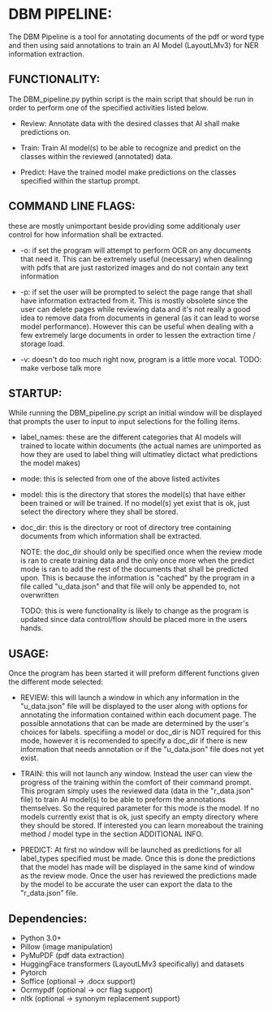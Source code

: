 # DBM PIPELINE:

The DBM Pipeline is a tool for annotating documents of the pdf or word type
and then using said annotations to train an AI Model (LayoutLMv3) for NER
information extraction.

## FUNCTIONALITY:

The DBM_pipeline.py pythin script is the main script that should be run in 
order to perform one of the specified activities listed below.

* Review: Annotate data with the desired classes that AI shall make
  predictions on.

* Train: Train AI model(s) to be able to recognize and predict on the classes 
  within the reviewed (annotated) data.

* Predict: Have the trained model make predictions on the classes specified 
  within the startup prompt.

## COMMAND LINE FLAGS:

these are mostly unimportant beside providing some additionaly user control for 
how information shall be extracted.

* -o: if set the program will attempt to perform OCR on any documents that need
  it. This can be extremely useful (necessary) when dealinng with pdfs that are 
  just rastorized images and do not contain any text information

* -p: if set the user will be prompted to select the page range that shall have
  information extracted from it. This is mostly obsolete since the user can 
  delete pages while reviewing data and it's not really a good idea to remove 
  data from documents in general (as it can lead to worse model performance).
  However this can be useful when dealing with a few extremely large documents
  in order to lessen the extraction time / storage load.

* -v: doesn't do too much right now, program is a little more vocal.
  TODO: make verbose talk more

## STARTUP:

While running the DBM_pipeline.py script an initial window will be displayed
that prompts the user to input to input selections for the folling items.

* label_names: these are the different categories that AI models will trained
  to locate within documents (the actual names are unimported as how they are
  used to label thing will ultimatley dictact what predictions the model makes)

* mode: this is selected from one of the above listed activites

* model: this is the directory that stores the model(s) that have either been 
  trained or will be trained.  If no model(s) yet exist that is ok, just 
  select the directory where they shall be stored.

* doc_dir: this is the directory or root of directory tree containing documents
  from which information shall be extracted.

  NOTE: the doc_dir should only be specified once when the review mode is ran
  to create training data and the only once more when the predict mode is ran 
  to add the rest of the documents that shall be predicted upon. This is because
  the information is "cached" by the program in a file called "u_data.json" and
  that file will only be appended to, not overwritten

  TODO: this is were functionality is likely to change as the program is updated
  since data control/flow should be placed more in the users hands.

## USAGE:

Once the program has been started it will preform different functions given the
different mode selected:

* REVIEW:
  this will launch a window in which any information in the "u_data.json" file 
  will be displayed to the user along with options for annotating the 
  information contained within each document page.  The possible annotations 
  that can be made are determined by the user's choices for labels. specifiing 
  a model or doc_dir is NOT required for this mode, however it is recomended to
  specify a doc_dir if there is new information that needs annotation or if the 
  "u_data.json" file does not yet exist.

* TRAIN:
  this will not launch any window. Instead the user can view the progress of 
  the training within the comfort of their command prompt. This program simply 
  uses the reviewed data (data in the "r_data.json" file) to train AI model(s) 
  to be able to preform the annotations themselves. So the required parameter 
  for this mode is the model. If no models currently exist that is ok, just 
  specify an empty directory where they should be stored.  If interested you 
  can learn moreabout the training method / model type in the section 
  ADDITIONAL INFO.

* PREDICT:
  At first no window will be launched as predictions for all label_types
  specified must be made. Once this is done the predictions that the model has
  made will be displayed in the same kind of window as the review mode. Once 
  the user has reviewed the predictions made by the model to be accurate the 
  user can export the data to the "r_data.json" file.

## Dependencies:

* Python 3.0+
* Pillow (image manipulation)
* PyMuPDF (pdf data extraction)
* HuggingFace transformers (LayoutLMv3 specifically) and datasets
* Pytorch
* Soffice (optional -> .docx support)
* Ocrmypdf (optional -> ocr flag support)
* nltk (optional -> synonym replacement support)